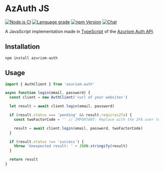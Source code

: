 # AzAuth JS

[![Node.js CI](https://img.shields.io/github/workflow/status/Azuriom/AzAuthJS/Node.js%20CI?style=flat-square)](https://github.com/Azuriom/AzAuthJS/actions)
[![Language grade](https://img.shields.io/lgtm/grade/javascript/github/Azuriom/AzAuthJS?label=code%20quality&logo=lgtm&logoWidth=18&style=flat-square)](https://lgtm.com/projects/g/Azuriom/AzAuthJS/context:javascript)
[![npm Version](https://img.shields.io/npm/v/azuriom-auth.svg?style=flat-square)](https://www.npmjs.org/package/azuriom-auth)
[![Chat](https://img.shields.io/discord/625774284823986183?color=5865f2&label=Discord&logo=discord&logoColor=fff&style=flat-square)](https://azuriom.com/discord)

A JavaScript implementation made in [TypeScript](https://www.typescriptlang.org/) of the [Azuriom Auth API](https://azuriom.com/docs/api-auth).

## Installation

```
npm install azuriom-auth
```

## Usage

```js
import { AuthClient } from 'azuriom-auth'

async function login(email, password) {
  const client = new AuthClient('<url of your website>')

  let result = await client.login(email, password)

  if (result.status === 'pending' && result.requires2fa) {
    const twoFactorCode = '' // IMPORTANT: Replace with the 2FA user temporary code

    result = await client.login(email, password, twoFactorCode)
  }

  if (result.status !== 'success') {
    throw 'Unexpected result: ' + JSON.stringify(result)
  }

  return result
}
```
